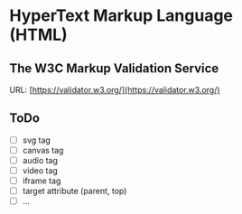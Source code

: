 # HyperText Markup Language (HTML)

## The W3C Markup Validation Service

URL: [https://validator.w3.org/](https://validator.w3.org/)

## ToDo

- [ ] svg tag
- [ ] canvas tag
- [ ] audio tag
- [ ] video tag
- [ ] iframe tag
- [ ] target attribute (parent, top)
- [ ] ...
